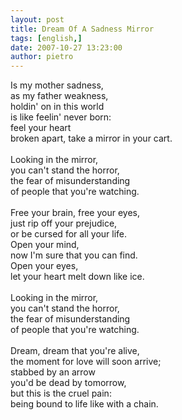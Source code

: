 ```yaml
---
layout: post
title: Dream Of A Sadness Mirror
tags: [english,]
date: 2007-10-27 13:23:00
author: pietro
---
```

Is my mother sadness,<br/>as my father weakness,<br/>holdin' on in this world<br/>is like feelin' never born:<br/>feel your heart<br/>broken apart,  take a mirror in your cart.<br/><br/>Looking in the mirror,<br/>you can't stand the horror,<br/>the fear of misunderstanding<br/>of people that you're watching.<br/><br/>Free your brain, free your eyes,<br/>just rip off your prejudice,<br/>or be cursed for all your life.<br/>Open your mind,<br/>now I'm sure that you can find.<br/>Open your eyes,<br/>let your heart melt down like ice.<br/><br/>Looking in the mirror,<br/>you can't stand the horror,<br/>the fear of misunderstanding<br/>of people that you're watching.<br/><br/>Dream, dream that you're alive,<br/>the moment for love will soon arrive;<br/>stabbed by an arrow<br/>you'd be dead by tomorrow,<br/>but this is the cruel pain:<br/>being bound to life like with a chain.
